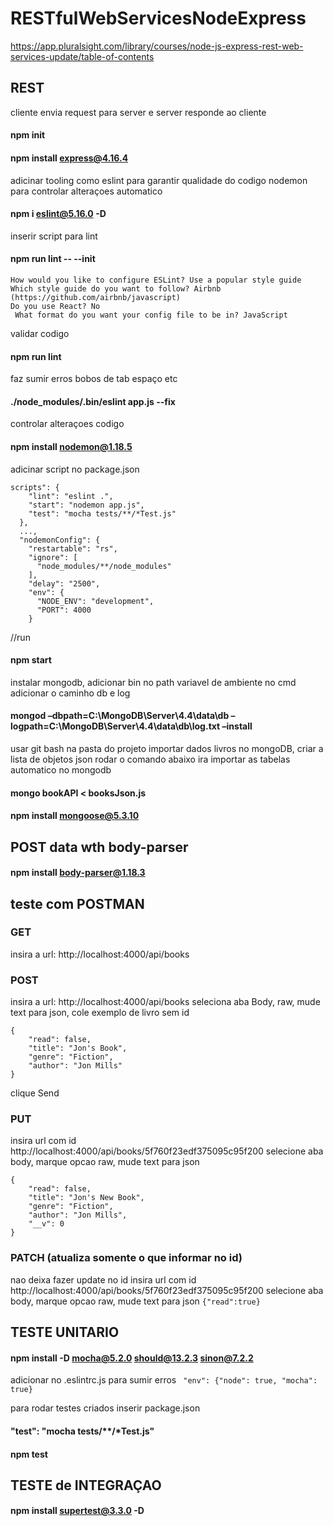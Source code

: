 # RESTfulWebServicesNodeExpress
https://app.pluralsight.com/library/courses/node-js-express-rest-web-services-update/table-of-contents


## REST
cliente envia request para server e server responde ao cliente

#### npm init

#### npm install express@4.16.4

adicinar tooling como eslint para garantir qualidade do codigo
nodemon para controlar alteraçoes automatico

#### npm i eslint@5.16.0 -D 
inserir script para lint
#### npm run lint -- --init
```
How would you like to configure ESLint? Use a popular style guide
Which style guide do you want to follow? Airbnb (https://github.com/airbnb/javascript)
Do you use React? No
 What format do you want your config file to be in? JavaScript
```

validar codigo
#### npm run lint

faz sumir erros bobos de tab espaço etc
#### ./node_modules/.bin/eslint app.js --fix

controlar alteraçoes codigo
#### npm install nodemon@1.18.5

adicinar script no package.json
```
scripts": {
    "lint": "eslint .",
    "start": "nodemon app.js",
    "test": "mocha tests/**/*Test.js"
  },
  ...,
  "nodemonConfig": {
    "restartable": "rs",
    "ignore": [
      "node_modules/**/node_modules"
    ],
    "delay": "2500",
    "env": {
      "NODE_ENV": "development",
      "PORT": 4000
    }
```

//run
#### npm start

instalar mongodb, adicionar bin no path variavel de ambiente
no cmd adicionar o caminho db e log
#### mongod –dbpath=C:\MongoDB\Server\4.4\data\db –logpath=C:\MongoDB\Server\4.4\data\db\log.txt –install

usar git bash na pasta do projeto
importar dados livros no mongoDB, criar a lista de objetos json
rodar o comando abaixo ira importar as tabelas automatico no mongodb 
#### mongo bookAPI < booksJson.js

#### npm install mongoose@5.3.10

## POST data wth body-parser
#### npm install body-parser@1.18.3

## teste com POSTMAN
### GET 
insira a url: http://localhost:4000/api/books
### POST 
insira a url: http://localhost:4000/api/books
seleciona aba Body, raw, mude text para json, cole exemplo de livro sem id
```
{
    "read": false,
    "title": "Jon's Book",
    "genre": "Fiction",
    "author": "Jon Mills"
}
```
clique Send

### PUT
insira url com id http://localhost:4000/api/books/5f760f23edf375095c95f200
selecione aba body, marque opcao raw, mude text para json 
```
{
    "read": false,
    "title": "Jon's New Book",
    "genre": "Fiction",
    "author": "Jon Mills",
    "__v": 0
}
```

### PATCH (atualiza somente o que informar no id)
nao deixa fazer update no id
insira url com id http://localhost:4000/api/books/5f760f23edf375095c95f200
selecione aba body, marque opcao raw, mude text para json 
```{"read":true}```

## TESTE UNITARIO
#### npm install -D mocha@5.2.0 should@13.2.3 sinon@7.2.2

adicionar no .eslintrc.js para sumir erros
``` "env": {"node": true, "mocha": true}``` 

para rodar testes criados inserir package.json
#### "test": "mocha tests/**/*Test.js"

#### npm test

## TESTE de INTEGRAÇAO
#### npm install supertest@3.3.0 -D
